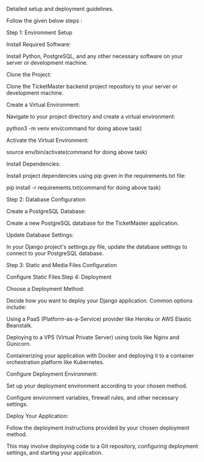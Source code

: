 Detailed setup and deployment guidelines.

Follow the given below steps :

Step 1: Environment Setup

Install Required Software:

Install Python, PostgreSQL, and any other necessary software on your server or development machine.

Clone the Project:

Clone the TicketMaster backend project repository to your server or development machine.

Create a Virtual Environment:

Navigate to your project directory and create a virtual environment:

python3 -m venv env(command for doing above task)

Activate the Virtual Environment:

source env/bin/activate(command for doing above task)

Install Dependencies:

Install project dependencies using pip given in the requirements.txt file:

pip install -r requirements.txt(command for doing above task)


Step 2: Database Configuration

Create a PostgreSQL Database:

Create a new PostgreSQL database for the TicketMaster application.

Update Database Settings:

In your Django project's settings.py file, update the database settings to connect to your PostgreSQL database.

Step 3: Static and Media Files Configuration

Configure Static Files:Step 4: Deployment

Choose a Deployment Method:

Decide how you want to deploy your Django application. Common options include:

Using a PaaS (Platform-as-a-Service) provider like Heroku or AWS Elastic Beanstalk.

Deploying to a VPS (Virtual Private Server) using tools like Nginx and Gunicorn.

Containerizing your application with Docker and deploying it to a container orchestration platform like Kubernetes.

Configure Deployment Environment:

Set up your deployment environment according to your chosen method.

Configure environment variables, firewall rules, and other necessary settings.

Deploy Your Application:

Follow the deployment instructions provided by your chosen deployment method.

This may involve deploying code to a Git repository, configuring deployment settings, and starting your application.











